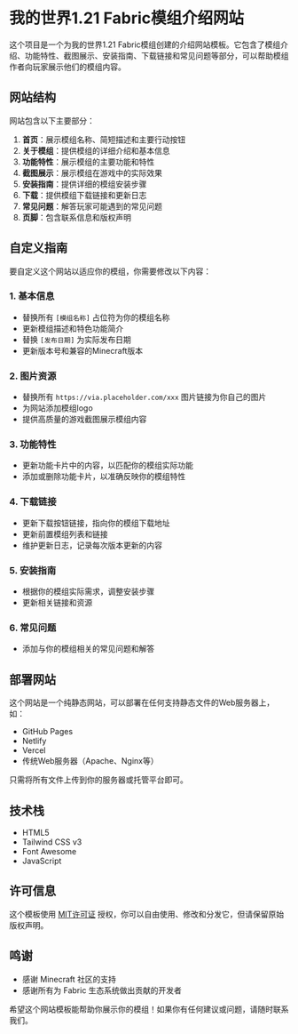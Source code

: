 # 我的世界1.21 Fabric模组介绍网站

这个项目是一个为我的世界1.21 Fabric模组创建的介绍网站模板。它包含了模组介绍、功能特性、截图展示、安装指南、下载链接和常见问题等部分，可以帮助模组作者向玩家展示他们的模组内容。

## 网站结构

网站包含以下主要部分：

1. **首页**：展示模组名称、简短描述和主要行动按钮
2. **关于模组**：提供模组的详细介绍和基本信息
3. **功能特性**：展示模组的主要功能和特性
4. **截图展示**：展示模组在游戏中的实际效果
5. **安装指南**：提供详细的模组安装步骤
6. **下载**：提供模组下载链接和更新日志
7. **常见问题**：解答玩家可能遇到的常见问题
8. **页脚**：包含联系信息和版权声明

## 自定义指南

要自定义这个网站以适应你的模组，你需要修改以下内容：

### 1. 基本信息

- 替换所有 `[模组名称]` 占位符为你的模组名称
- 更新模组描述和特色功能简介
- 替换 `[发布日期]` 为实际发布日期
- 更新版本号和兼容的Minecraft版本

### 2. 图片资源

- 替换所有 `https://via.placeholder.com/xxx` 图片链接为你自己的图片
- 为网站添加模组logo
- 提供高质量的游戏截图展示模组内容

### 3. 功能特性

- 更新功能卡片中的内容，以匹配你的模组实际功能
- 添加或删除功能卡片，以准确反映你的模组特性

### 4. 下载链接

- 更新下载按钮链接，指向你的模组下载地址
- 更新前置模组列表和链接
- 维护更新日志，记录每次版本更新的内容

### 5. 安装指南

- 根据你的模组实际需求，调整安装步骤
- 更新相关链接和资源

### 6. 常见问题

- 添加与你的模组相关的常见问题和解答

## 部署网站

这个网站是一个纯静态网站，可以部署在任何支持静态文件的Web服务器上，如：

- GitHub Pages
- Netlify
- Vercel
- 传统Web服务器（Apache、Nginx等）

只需将所有文件上传到你的服务器或托管平台即可。

## 技术栈

- HTML5
- Tailwind CSS v3
- Font Awesome
- JavaScript

## 许可信息

这个模板使用 [MIT许可证](LICENSE) 授权，你可以自由使用、修改和分发它，但请保留原始版权声明。

## 鸣谢

- 感谢 Minecraft 社区的支持
- 感谢所有为 Fabric 生态系统做出贡献的开发者

希望这个网站模板能帮助你展示你的模组！如果你有任何建议或问题，请随时联系我们。